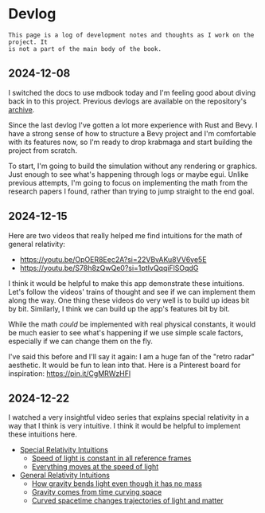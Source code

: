 # Devlog

```admonish warning
This page is a log of development notes and thoughts as I work on the project. It
is not a part of the main body of the book.
```

## 2024-12-08

I switched the docs to use mdbook today and I'm feeling good about diving back
in to this project. Previous devlogs are available on the repository's
[archive](https://github.com/philiplinden/spacetime/tree/main/archive/devlog).

Since the last devlog I've gotten a lot more experience with Rust and Bevy. I
have a strong sense of how to structure a Bevy project and I'm comfortable with
its features now, so I'm ready to drop krabmaga and start building the project
from scratch.

To start, I'm going to build the simulation without any rendering or graphics.
Just enough to see what's happening through logs or maybe egui. Unlike previous
attempts, I'm going to focus on implementing the math from the research papers I
found, rather than trying to jump straight to the end goal.

## 2024-12-15

Here are two videos that really helped me find intuitions for the math of
general relativity:

- https://youtu.be/OpOER8Eec2A?si=22VBvAKu8VV6ye5E
- https://youtu.be/S78h8zQwQe0?si=1ptIvQqqiFlSOqdG

I think it would be helpful to make this app demonstrate these intuitions. Let's
follow the videos' trains of thought and see if we can implement them along the
way. One thing these videos do very well is to build up ideas bit by bit.
Similarly, I think we can build up the app's features bit by bit.

While the math _could_ be implemented with real physical constants, it would be
much easier to see what's happening if we use simple scale factors, especially
if we can change them on the fly.

I've said this before and I'll say it again: I am a huge fan of the "retro
radar" aesthetic. It would be fun to lean into that. Here is a Pinterest board
for inspiration: https://pin.it/CgMRWzHFl

## 2024-12-22

I watched a very insightful video series that explains special relativity in a
way that I think is very intuitive. I think it would be helpful to implement
these intuitions here.

- [Special Relativity Intuitions](https://www.youtube.com/playlist?list=PLawLaqps30oBmdbw_D-AI1RQUoCO7Wr1K)
  - [Speed of light is constant in all reference frames](https://youtu.be/hi57CA3GZy4?si=MbhF4UMP-ILTdM9f)
  - [Everything moves at the speed of light](https://youtu.be/TJmgKdc7H34?si=CBHYgsgn1oh3ilZj)
- [General Relativity Intuitions](https://www.youtube.com/playlist?list=PLawLaqps30oAcpVd4r-wj8hGodzpPRYTT)
  - [How gravity bends light even though it has no mass](https://youtu.be/05jFhuRs-w0)
  - [Gravity comes from time curving space](https://youtu.be/OpOER8Eec2A)
  - [Curved spacetime changes trajectories of light and matter](https://www.youtube.com/watch?v=S78h8zQwQe0)
